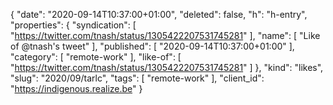 {
  "date": "2020-09-14T10:37:00+01:00",
  "deleted": false,
  "h": "h-entry",
  "properties": {
    "syndication": [
      "https://twitter.com/tnash/status/1305422207531745281"
    ],
    "name": [
      "Like of @tnash's tweet"
    ],
    "published": [
      "2020-09-14T10:37:00+01:00"
    ],
    "category": [
      "remote-work"
    ],
    "like-of": [
      "https://twitter.com/tnash/status/1305422207531745281"
    ]
  },
  "kind": "likes",
  "slug": "2020/09/tarlc",
  "tags": [
    "remote-work"
  ],
  "client_id": "https://indigenous.realize.be"
}
